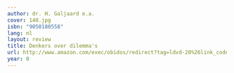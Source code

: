 ```yaml
---
author: dr. H. Galjaard e.a.
cover: 140.jpg
isbn: "9050180558"
lang: nl
layout: review
title: Denkers over dilemma's
url: http://www.amazon.com/exec/obidos/redirect?tag=ldvd-20%26link_code=xm2%26camp=2025%26creative=165953%26path=http://www.amazon.com/gp/redirect.html%253fASIN=9050180558%2526tag=ldvd-20%2526lcode=xm2%2526cID=2025%2526ccmID=165953%2526location=/o/ASIN/9050180558%25253FSubscriptionId=0VJDVJ14KM0P0VXDCQ82
year: 0
---
```

